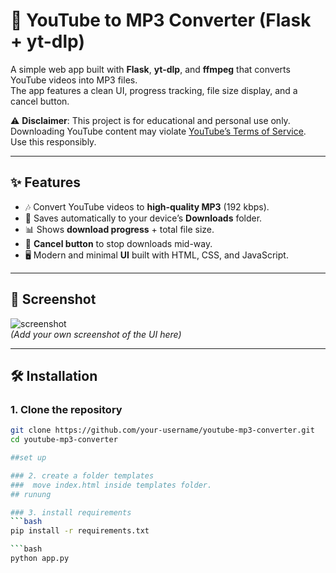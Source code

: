 # 🎵 YouTube to MP3 Converter (Flask + yt-dlp)

A simple web app built with **Flask**, **yt-dlp**, and **ffmpeg** that converts YouTube videos into MP3 files.  
The app features a clean UI, progress tracking, file size display, and a cancel button.

⚠️ **Disclaimer**: This project is for educational and personal use only.  
Downloading YouTube content may violate [YouTube’s Terms of Service](https://www.youtube.com/static?gl=US&template=terms).  
Use this responsibly.

---

## ✨ Features
- 🎶 Convert YouTube videos to **high-quality MP3** (192 kbps).
- 📂 Saves automatically to your device’s **Downloads** folder.
- 📊 Shows **download progress** + total file size.
- 🛑 **Cancel button** to stop downloads mid-way.
- 🖥️ Modern and minimal **UI** built with HTML, CSS, and JavaScript.

---

## 📸 Screenshot
![screenshot](docs/screenshot.png)  
*(Add your own screenshot of the UI here)*

---

## 🛠️ Installation

### 1. Clone the repository
```bash
git clone https://github.com/your-username/youtube-mp3-converter.git
cd youtube-mp3-converter

##set up

### 2. create a folder templates 
###  move index.html inside templates folder.
## runung

### 3. install requirements
```bash 
pip install -r requirements.txt

```bash
python app.py